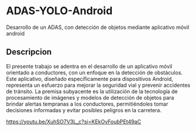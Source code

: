 # ADAS-YOLO-Android
Desarrollo de un ADAS, con detección de objetos mediante aplicativo móvil android

## Descripcion
El presente trabajo se adentra en el desarrollo de un aplicativo móvil orientado a conductores, con un enfoque en la detección de obstáculos. Este aplicativo, diseñado específicamente para dispositivos Android, representa un esfuerzo para mejorar la seguridad vial y prevenir accidentes de tránsito. La premisa subyacente es la utilización de la tecnología de procesamiento de imágenes y modelos de detección de objetos para brindar alertas tempranas a los conductores, permitiéndoles tomar decisiones informadas y evitar posibles peligros en la carretera.

https://youtu.be/XuhSO7V3L_c?si=KEkOvFoubPEt49aC
